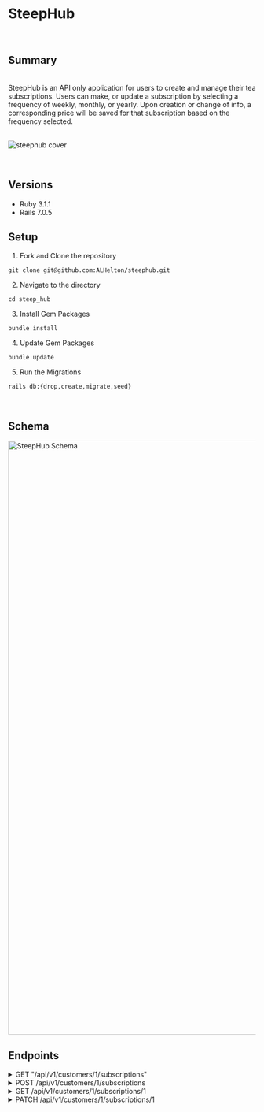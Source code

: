# SteepHub
<br>

## Summary
<br>
SteepHub is an API only application for users to create and manage their tea subscriptions. Users can make, or update a subscription by selecting a frequency of weekly, monthly, or yearly. Upon creation or change of info, a corresponding price will be saved for that subscription based on the frequency selected. 
<br>
<br>

![steephub cover](https://github.com/ALHelton/steep_hub/assets/116662742/70e2c4ad-104d-4195-9550-a808edff9241)

<br>

## Versions
- Ruby 3.1.1
- Rails 7.0.5

## Setup

1. Fork and Clone the repository
```shell
git clone git@github.com:ALHelton/steephub.git
```

2. Navigate to the directory
```shell
cd steep_hub
```

3. Install Gem Packages
```shell
bundle install
```

4. Update Gem Packages
```shell
bundle update
```

5. Run the Migrations
```shell
rails db:{drop,create,migrate,seed}
```
<br>

## Schema
<img width="1206" alt="SteepHub Schema" src="https://github.com/ALHelton/steep_hub/assets/116662742/962150ab-265d-4983-9c5f-16fd1f032f6c">

<br>


## Endpoints

<details>
<summary> GET "/api/v1/customers/1/subscriptions" </summary>


## Response:

status: 200
body:

```json
{
    "data": [
        {
            "id": "1",
            "type": "subscription",
            "attributes": {
                "title": "Andra's Subscription #1",
                "price": 10.0,
                "status": "active",
                "frequency": "monthly"
            }
        },
        {
            "id": "2",
            "type": "subscription",
            "attributes": {
                "title": "Andra's Subscription #2",
                "price": 15.0,
                "status": "cancelled",
                "frequency": "weekly"
            }
        },
        {
            "id": "3",
            "type": "subscription",
            "attributes": {
                "title": "Andra's Subscription #3",
                "price": 100.0,
                "status": "cancelled",
                "frequency": "yearly"
            }
        }
    ]
}
```
<br>
<br>
<br>
</details>

<details>
<summary> POST /api/v1/customers/1/subscriptions </summary>
<br>
Upon sending a frequency in the request, the corresponding price will be generated in the response

## Request:

Content-Type: application/json
Accept: application/json

```json
{
  "title": "Tasty Tea Sub",
  "frequency": "monthly"
}
```

## Response:

status: 201
body:

```json
{
    "data": {
        "id": "8",
        "type": "subscription",
        "attributes": {
            "title": "Tasty Tea Sub",
            "price": 10.0,
            "status": "active",
            "frequency": "monthly"
        }
    }
}
```
## Errors:

### 401 Unauthorized

#### Invalid Customer:

POST /api/v1/customers/12309845710928347/subscriptions

status: 401
body:

```json
{
    "error": "Invalid Credentials"
}
```
<br>

#### Nil Frequency:

POST /api/v1/customers/1/subscriptions

##### Request:

Content-Type: application/json
Accept: application/json

```json
{
  "title": "Tasty Tea Sub"
}
```

##### Response:

status: 401
body:

```json
{
    "error": "Invalid Credentials"
}
```
<br>
<br>
<br>
</details>

<details>
<summary> GET /api/v1/customers/1/subscriptions/1 </summary>

## Response:

status: 200
body:

```json
{
    "data": {
        "id": "1",
        "type": "subscription",
        "attributes": {
            "title": "Andra's Subscription #1",
            "price": 10.0,
            "status": "active",
            "frequency": "monthly"
        }
    }
}
```
<br>
<br>
<br>
</details>

<details>
<summary> PATCH /api/v1/customers/1/subscriptions/1 </summary>
<br>

## Cancelled Status: 
### Request:

Content-Type: application/json
Accept: application/json

body:

```json
{
  "status": "cancelled"
}
```

### Response:

status: 200
body:

```json
{
    "data": {
        "id": "1",
        "type": "subscription",
        "attributes": {
            "title": "Andra's Subscription #1",
            "price": 10.0,
            "status": "cancelled",
            "frequency": "monthly"
        }
    }
}
```

## Update Subscription Frequency: 
<br>
Upon sending an updated frequency in the request, the new corresponding price will be generated in the response

### Request:

Content-Type: application/json
Accept: application/json

body:

```json
{
  "frequency": "weekly"
}
```

### Response:

status: 200
body:

```json
{
    "data": {
        "id": "1",
        "type": "subscription",
        "attributes": {
            "title": "Andra's Subscription #1",
            "price": 15.0,
            "status": "active",
            "frequency": "weekly"
        }
    }
}
```

## Update Subscription Title: 

### Request:

Content-Type: application/json
Accept: application/json

body:

```json
{
  "title": "Way Cooler Title"
}
```

### Response:

status: 200
body:

```json
{
    "data": {
        "id": "1",
        "type": "subscription",
        "attributes": {
            "title": "Way Cooler Title",
            "price": 15.0,
            "status": "active",
            "frequency": "weekly"
        }
    }
}
```
</details>
